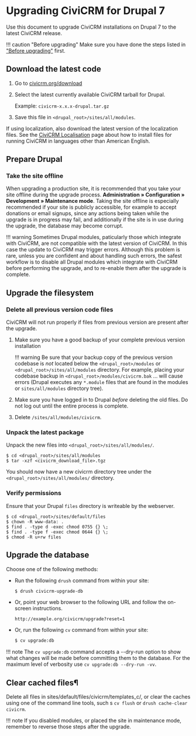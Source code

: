 # Upgrading CiviCRM for Drupal 7

Use this document to upgrade CiviCRM installations on Drupal 7 to the latest CiviCRM release.

!!! caution "Before upgrading"
    Make sure you have done the steps listed in ["Before upgrading"](/upgrade/index.md#before-upgrading) first.

## Download the latest code

1. Go to [civicrm.org/download](https://civicrm.org/download)
1. Select the latest currently available CiviCRM tarball for Drupal.

    Example: `civicrm-x.x.x-drupal.tar.gz`
    
1. Save this file in `<drupal_root>/sites/all/modules`.

If using localization, also download the latest version of the localization files. See the [CiviCRM Localisation](https://wiki.civicrm.org/confluence/display/CRMDOC/i18n+Administrator%27s+Guide%3A+Using+CiviCRM+in+your+own+language) page about how to install files for running CiviCRM in languages other than American English.

## Prepare Drupal

### Take the site offline

When upgrading a production site, it is recommended that you take your site offline during the upgrade process.
**Administration » Configuration » Development » Maintenance mode**. Taking the site offline is especially recommended if your site is publicly accessible, for example to accept donations or email signups, since any actions being taken while the upgrade is in progress may fail, and additionally if the site is in use during the upgrade, the database may become corrupt.

!!! warning
    Sometimes Drupal modules, paticularly those which integrate with CiviCRM, are not compatible with the latest version of CiviCRM. In this case the update to CiviCRM may trigger errors. Although this problem is rare, unless you are confident and about handling such errors, the safest workflow is to disable all Drupal modules which integrate with CiviCRM before performing the upgrade, and to re-enable them after the upgrade is complete.
    
## Upgrade the filesystem

### Delete all previous version code files

CiviCRM will not run properly if files from previous version are present after the upgrade.

1. Make sure you have a good backup of your complete previous version installation

    !!! warning
        Be sure that your backup copy of the previous version codebase is _not_ located below the `<drupal_root>/modules` or `<drupal_root>/sites/all/modules` directory. For example, placing your codebase backup in `<drupal_root>/modules/civicrm.bak` ... will cause errors (Drupal executes any `*.module` files that are found in the modules or `sites/all/modules` directory tree).

1. Make sure you have logged in to Drupal _before_ deleting the old files. Do not log out until the entire process is complete.

1. Delete `/sites/all/modules/civicrm`.

### Unpack the latest package

Unpack the new files into `<drupal_root>/sites/all/modules/`.

```
$ cd <drupal_root>/sites/all/modules
$ tar -xzf <civicrm_download_file>.tgz
```

You should now have a new civicrm directory tree under the `<drupal_root>/sites/all/modules/` directory.

### Verify permissions

Ensure that your Drupal `files` directory is writeable by the webserver.

```
$ cd <drupal_root>/sites/default/files
$ chown -R www-data: .
$ find . -type d -exec chmod 0755 {} \;
$ find . -type f -exec chmod 0644 {} \;
$ chmod -R u+rw files
```

## Upgrade the database

Choose one of the following methods:

* Run the following `drush` command from within your site:

    ```bash
    $ drush civicrm-upgrade-db 
    ```
    
* Or, point your web browser to the following URL and follow the on-screen instructions.
    
    ```
    http://example.org/civicrm/upgrade?reset=1
    ```
    
* Or, run the following `cv` command from within your site:

    ```bash
    $ cv upgrade:db 
    ```
    
!!! note
    The `cv upgrade:db` command accepts a --dry-run option to show what changes will be made before committing them to the database. 
    For the maximum level of verbosity use `cv upgrade:db --dry-run -vv`.
    

## Clear cached files¶

Delete all files in sites/default/files/civicrm/templates_c/, or clear the caches using one of the command line tools, such s `cv flush` or `drush cache-clear civicrm`.

    
!!! note
    If you disabled modules, or placed the site in maintenance mode, remember to reverse those steps after the upgrade.
